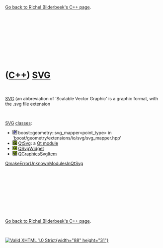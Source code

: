 

[Go back to Richel Bilderbeek's C++ page](Cpp.htm).

 

 

 

 

 

([C++](Cpp.htm)) [SVG](CppSvg.htm)
==================================

 

[SVG](CppSvg.htm) (an abbreviation of 'Scalable Vector Graphic' is a
graphic format, with the .svg file extension

 

[SVG](CppSvg.htm) [classes](CppClass.htm):

-   ![Boost](PicBoost.png)
    boost::geometry::svg\_mapper&lt;point\_type&gt; in
    'boost/geometry/extensions/io/svg/svg\_mapper.hpp'
-   ![Qt](PicQt.png) [QtSvg](CppQSvg.htm): a [Qt
    module](CppQtModule.htm)
-   ![Qt](PicQt.png) [QSvgWidget](CppQSvgWidget.htm)
-   ![Qt](PicQt.png) [QGraphicsSvgItem](CppQGraphicsSvgItem.htm)

[QmakeErrorUnknownModulesInQtSvg](CppQmakeErrorUnknownModulesInQtSvg.htm)

 

 

 

 

 

[Go back to Richel Bilderbeek's C++ page](Cpp.htm).



 

[![Valid XHTML 1.0 Strict](valid-xhtml10.png){width="88"
height="31"}](http://validator.w3.org/check?uri=referer)
